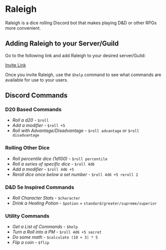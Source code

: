 # Raleigh

Raleigh is a dice rolling Discord bot that makes playing D&D or other RPGs more convenient.

## Adding Raleigh to your Server/Guild
Go to the following link and add Raleigh to your desired server/Guild:

[Invite Link](https://discord.com/api/oauth2/authorize?client_id=812355774763892777&permissions=519232&scope=bot)

Once you invite Raleigh, use the `$help` command to see what commands are available for use to your users.

## Discord Commands
### D20 Based Commands
- *Roll a d20* - `$roll`
- *Add a modifier* - `$roll +5`
- *Roll with Advantage/Disadvantage* - `$roll advantage` or `$roll disadvantage`

### Rolling Other Dice
- *Roll percentile dice (1d100)* - `$roll percentile`
- *Roll a series of specific dice* - `$roll 4d6`
- *Add a modifier* - `$roll 4d6 +5`
- *Reroll dice once below a set number* - `$roll 4d6 +5 reroll 2`

### D&D 5e Inspired Commands
- *Roll Character Stats* - `$character`
- *Drink a Healing Potion* - `$potion` + `standard/greater/supreme/superior`

### Utility Commands
- *Get a List of Commands* - `$help`
- *Turn a Roll into a PM* - `$roll 4d6 +5 secret`
- *Do some math* - `$calculate (10 + 3) * 5`
- *Flip a coin* - `$flip`